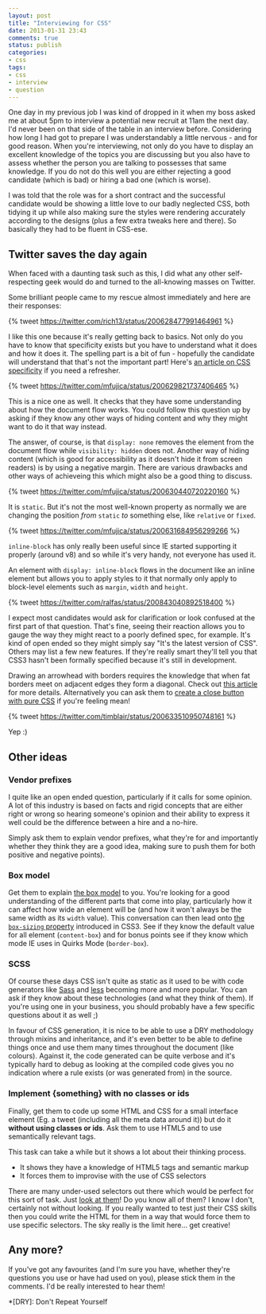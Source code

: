 ```yaml
---
layout: post
title: "Interviewing for CSS"
date: 2013-01-31 23:43
comments: true
status: publish
categories:
- css
tags:
- css
- interview
- question
---
```


One day in my previous job I was kind of dropped in it when my boss asked me at about 5pm to interview a potential new recruit at 11am the next day. I'd never been on that side of the table in an interview before. Considering how long I had got to prepare I was understandably a little nervous - and for good reason. When you're interviewing, not only do you have to display an excellent knowledge of the topics you are discussing but you also have to assess whether the person you are talking to possesses that same knowledge. If you do not do this well you are either rejecting a good candidate (which is bad) or hiring a bad one (which is worse).

I was told that the role was for a short contract and the successful candidate would be showing a little love to our badly neglected CSS, both tidying it up while also making sure the styles were rendering accurately according to the designs (plus a few extra tweaks here and there). So basically they had to be fluent in CSS-ese.


## Twitter saves the day again

When faced with a daunting task such as this, I did what any other self-respecting geek would do and turned to the all-knowing masses on Twitter.

Some brilliant people came to my rescue almost immediately and here are their responses:


<!-- "spell 'specificity' (and then explain it...)" -@rich13 -->
{% tweet https://twitter.com/rich13/status/200628477991464961 %}

I like this one because it's really getting back to basics. Not only do you have to know that specificity exists but you have to understand what it does and how it does it. The spelling part is a bit of fun - hopefully the candidate will understand that that's not the important part! Here's [an article on CSS specificity](http://css-tricks.com/specifics-on-css-specificity/) if you need a refresher.


<!-- I got asked the difference between display:none; and visibility:hidden -@mfujica -->
{% tweet https://twitter.com/mfujica/status/200629821737406465 %}

This is a nice one as well. It checks that they have some understanding about how the document flow works. You could follow this question up by asking if they know any other ways of hiding content and why they might want to do it that way instead.

The answer, of course, is that `display: none` removes the element from the document flow while `visibility: hidden` does not. Another way of hiding content (which is good for accessibility as it doesn't hide it from screen readers) is by using a negative margin. There are various drawbacks and other ways of achieveing this which might also be a good thing to discuss.


<!-- What is the default position of an element? -@mfujica -->
{% tweet https://twitter.com/mfujica/status/200630440720220160 %}

It is `static`. But it's not the most well-known property as normally we are changing the position *from* `static` *to* something else, like `relative` or `fixed`.


<!-- Explaning what inline-block is also should be a good -@mfujica -->
{% tweet https://twitter.com/mfujica/status/200631684956299266 %}

`inline-block` has only really been useful since IE started supporting it properly (around v8) and so while it's very handy, not everyone has used it.

An element with `display: inline-block` flows in the document like an inline element but allows you to apply styles to it that normally only apply to block-level elements such as `margin`, `width` and `height`.


<!-- what is CSS3? Draw an arrow head using borders. -@ralfas -->
{% tweet https://twitter.com/ralfas/status/200843040892518400 %}

I expect most candidates would ask for clarification or look confused at the first part of that question. That's fine, seeing their reaction allows you to gauge the way they might react to a poorly defined spec, for example. It's kind of open ended so they might simply say "It's the latest version of CSS". Others may list a few new features. If they're really smart they'll tell you that CSS3 hasn't been formally specified because it's still in development.

Drawing an arrowhead with borders requires the knowledge that when fat borders meet on adjacent edges they form a diagonal. Check out [this article](http://www.yuiblog.com/blog/2010/11/22/css-quick-tip-css-arrows-and-shapes-without-markup/) for more details. Alternatively you can ask them to [create a close button with pure CSS](/blog/2012/07/11/zero-image-close-buttons/) if you're feeling mean!


<!-- @markstickley @mfujica just make sure you know the answers yourself... -@timblair -->
{% tweet https://twitter.com/timblair/status/200633510950748161 %}

Yep :)


## Other ideas

### Vendor prefixes

I quite like an open ended question, particularly if it calls for some opinion. A lot of this industry is based on facts and rigid concepts that are either right or wrong so hearing someone's opinion and their ability to express it well could be the difference between a hire and a no-hire.

Simply ask them to explain vendor prefixes, what they're for and importantly whether they think they are a good idea, making sure to push them for both positive and negative points).


### Box model

Get them to explain [the box model](https://developer.mozilla.org/en-US/docs/CSS/box_model) to you. You're looking for a good understanding of the different parts that come into play, particularly how it can affect how wide an element will be (and how it won't always be the same width as its `width` value). This conversation can then lead onto [the `box-sizing` property](https://developer.mozilla.org/en-US/docs/CSS/box-sizing) introduced in CSS3. See if they know the default value for all element (`content-box`) and for bonus points see if they know which mode IE uses in Quirks Mode (`border-box`).


### SCSS

Of course these days CSS isn't quite as static as it used to be with code generators like [Sass](http://sass-lang.com/) and [less](http://lesscss.org/) becoming more and more popular. You can ask if they know about these technologies (and what they think of them). If you're using one in your business, you should probably have a few specific questions about it as well ;)

In favour of CSS generation, it is nice to be able to use a DRY methodology through mixins and inheritance, and it's even better to be able to define things once and use them many times throughout the document (like colours). Against it, the code generated can be quite verbose and it's typically hard to debug as looking at the compiled code gives you no indication where a rule exists (or was generated from) in the source.


### Implement {something} with no classes or ids

Finally, get them to code up some HTML and CSS for a small interface element (Eg. a tweet (including all the meta data around it)) but do it **without using classes or ids**. Ask them to use HTML5 and to use semantically relevant tags.

This task can take a while but it shows a lot about their thinking process.

* It shows they have a knowledge of HTML5 tags and semantic markup
* It forces them to improvise with the use of CSS selectors

There are many under-used selectors out there which would be perfect for this sort of task. Just [look at them](http://www.w3.org/TR/selectors/#selectors)! Do you know all of them? I know I don't, certainly not without looking. If you really wanted to test just their CSS skills then you could write the HTML for them in a way that would force them to use specific selectors. The sky really is the limit here... get creative!


## Any more?

If you've got any favourites (and I'm sure you have, whether they're questions you use or have had used on you), please stick them in the comments. I'd be really interested to hear them!

*[DRY]: Don't Repeat Yourself